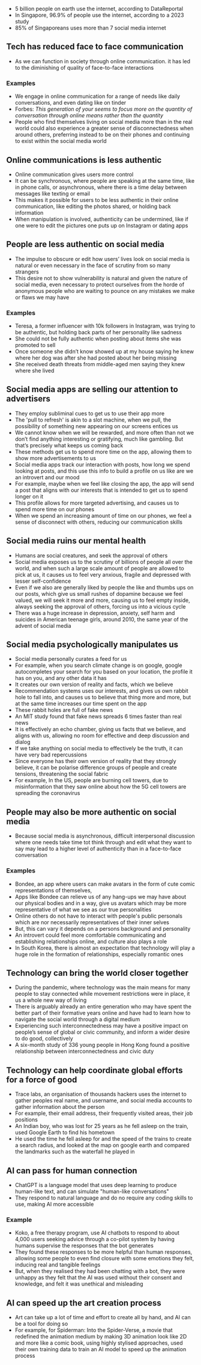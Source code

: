 - 5 billion people on earth use the internet, according to DataReportal
- In Singapore, 96.9% of people use the internet, according to a 2023 study
- 85% of Singaporeans uses more than 7 social media internet
## Tech has reduced face to face communication
- As we can function in society through online communication. it has led to the diminishing of quality of face-to-face interactions
### Examples
- We engage in online communication for a range of needs like daily conversations, and even dating like on tinder
- Forbes: *This generation of your seems to focus more on the quantity of conversation through online means rather than the quantity*
- People who find themselves living on social media more than in the real world could also experience a greater sense of disconnectedness when around others, preferring instead to be on their phones and continuing to exist within the social media world
## Online communications is less authentic
- Online communication gives users more control
- It can be synchronous, where people are speaking at the same time, like in phone calls, or asynchronous, where there is a time delay between messages like texting or email
- This makes it possible for users to be less authentic in their online communication, like editing the photos shared, or holding back information
- When manipulation is involved, authenticity can be undermined, like if one were to edit the pictures one puts up on Instagram or dating apps
## People are less authentic on social media
- The impulse to obscure or edit how users’ lives look on social media is natural or even necessary in the face of scrutiny from so many strangers
- This desire not to show vulnerability is natural and given the nature of social media, even necessary to protect ourselves from the horde of anonymous people who are waiting to pounce on any mistakes we make or flaws we may have
### Examples
- Teresa, a former influencer with 10k followers in Instagram, was trying to be authentic, but holding back parts of her personality like sadness
- She could not be fully authentic when posting about items she was promoted to sell
- Once someone she didn’t know showed up at my house saying he knew where her dog was after she had posted about her being missing
- She received death threats from middle-aged men saying they knew where she lived
## Social media apps are selling our attention to advertisers
- They employ subliminal cues to get us to use their app more
- The 'pull to refresh' is akin to a slot machine, when we pull, the possibility of something new appearing on our screens entices us
- We cannot know when we will be rewarded, and more often than not we don’t find anything interesting or gratifying, much like gambling. But that’s precisely what keeps us coming back
- These methods get us to spend more time on the app, allowing them to show more advertisements to us
- Social media apps track our interaction with posts, how long we spend looking at posts, and this use this info to build a profile on us like are we an introvert and our mood
- For example, maybe when we feel like closing the app, the app will send a post that aligns with our interests that is intended to get us to spend longer on it
- This profile allows for more targeted advertising, and causes us to spend more time on our phones
- When we spend an increasing amount of time on our phones, we feel a sense of disconnect with others, reducing our communication skills
## Social media ruins our mental health
- Humans are social creatures, and seek the approval of others
- Social media exposes us to the scrutiny of billions of people all over the world, and when such a large scale amount of people are allowed to pick at us, it causes us to feel very anxious, fragile and depressed with lesser self-confidence
- Even if we also are generally liked by people the like and thumbs ups on our posts, which give us small rushes of dopamine because we feel valued, we will seek it more and more, causing us to feel empty inside, always seeking the approval of others, forcing us into a vicious cycle
- There was a huge increase in depression, anxiety, self harm and suicides in American teenage girls, around 2010, the same year of the advent of social media
## Social media psychologically manipulates us
- Social media personally curates a feed for us
- For example, when you search climate change is on google, google autocompletes your search for you based on your location, the profile it has on you, and any other data it has
- It creates our own version of reality and facts, which we believe
- Recommendation systems uses our interests, and gives us own rabbit hole to fall into, and causes us to believe that thing more and more, but at the same time increases our time spent on the app
- These rabbit holes are full of fake news
- An MIT study found that fake news spreads 6 times faster than real news
- It is effectively an echo chamber, giving us facts that we believe, and aligns with us, allowing no room for effective and deep discussion and dialog
- If we take anything on social media to effectively be the truth, it can have very bad repercussions
- Since everyone has their own version of reality that they strongly believe, it can be polarise difference groups of people and create tensions, threatening the social fabric
- For example, In the US, people are burning cell towers, due to misinformation that they saw online about how the 5G cell towers are spreading the coronavirus
## People may also be more authentic on social media
- Because social media is asynchronous, difficult interpersonal discussion where one needs take time tot think through and edit what they want to say may lead to a higher level of authenticity than in a face-to-face conversation
### Examples
- Bondee, an app where users can make avatars in the form of cute comic representations of themselves,
- Apps like Bondee can relieve us of any hang-ups we may have about our physical bodies and in a way, give us avatars which may be more representative of what we see as our true personalities
- Online others do not have to interact with people's public personals which are nor necessarily representatives of their inner selves
- But, this can vary it depends on a persons background and personality
- An introvert could feel more comfortable communicating and establishing relationships online, and culture also plays a role
- In South Korea, there is almost an expectation that technology will play a huge role in the formation of relationships, especially romantic ones
## Technology can bring the world closer together
- During the pandemic, where technology was the main means for many people to stay connected while movement restrictions were in place, it us a whole new way of living
- There is arguably already an entire generation who may have spent the better part of their formative years online and have had to learn how to navigate the social world through a digital medium
- Experiencing such interconnectedness may have a positive impact on people’s sense of global or civic community, and inform a wider desire to do good, collectively
- A six-month study of 336 young people in Hong Kong found a positive relationship between interconnectedness and civic duty
## Technology can help coordinate global efforts for a force of good
- Trace labs, an organisation of thousands hackers uses the internet to gather peoples real name, and username, and social media accounts to gather information about the person
- For example, their email address, their frequently visited areas, their job positions
- An Indian boy, who was lost for 25 years as he fell asleep on the train, used Google Earth to find his hometown
- He used the time he fell asleep for and the speed of the trains to create a search radius, and looked at the map on google earth and compared the landmarks such as the waterfall he played in
## AI can pass for human connection
- ChatGPT is a language model that uses deep learning to produce human-like text, and can simulate "human-like conversations"
- They respond to natural language and do no require any coding skills to use, making AI more accessible
### Example
- Koko, a free therapy program, use AI chatbots to respond to about 4,000 users seeking advice through a co-pilot system by having humans supervise the responses that the bot generates
- They found these responses to be more helpful than human responses, allowing some people to even find closure with some emotions they felt, inducing real and tangible feelings
- But, when they realised they had been chatting with a bot, they were unhappy as they felt that the AI was used without their consent and knowledge, and felt it was unethical and misleading
## AI can speed up the art creation process 
- Art can take up a lot of time and effort to create all by hand, and AI can be a tool for doing so
- For example, for Spiderman: Into the Spider-Verse, a movie that redefined the animation medium by making 3D animation look like 2D and more like a comic book, using highly stylised approaches, used their own training data to train an AI model to speed up the animation process